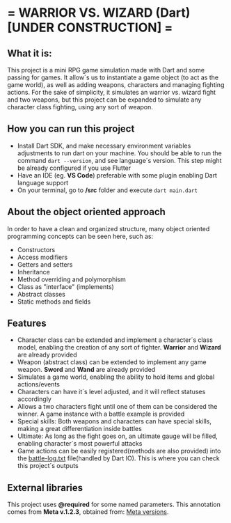  # = WARRIOR VS. WIZARD (Dart) [UNDER CONSTRUCTION] =

 ## What it is:

This project is a mini RPG game simulation made with Dart and some passing for games. It allow´s us to instantiate a game object (to act as the game world), as well as adding weapons, characters and managing fighting actions. For the sake of simplicity, it simulates an warrior vs. wizard fight and two weapons, but this project can be expanded to simulate any character class fighting, using any sort of weapon.

## How you can run this project

* Install Dart SDK, and make necessary environment variables adjustments to run dart on your machine. You should be able to run the command ```dart --version```, and see language´s version. This step might be already configured if you use Flutter
* Have an IDE (eg. __VS Code__) preferable with some plugin enabling Dart language support
* On your terminal, go to __/src__ folder and execute ```dart main.dart``` 
  
## About the object oriented approach

In order to have a clean and organized structure, many object oriented programming concepts can be seen here, such as:

* Constructors
* Access modifiers
* Getters and setters
* Inheritance
* Method overriding and polymorphism
* Class as "interface" (implements)
* Abstract classes
* Static methods and fields

## Features

* Character class can be extended and implement a character´s class model, enabling the creation of any sort of fighter. __Warrior__ and __Wizard__ are already provided
* Weapon (abstract class) can be extended to implement any game weapon. __Sword__ and __Wand__ are already provided
* Simulates a game world, enabling the ability to hold items and global actions/events
* Characters can have it´s level adjusted, and it will reflect statuses accordingly
* Allows a two characters fight until one of them can be considered the winner. A game instance with a battle example is provided
* Special skills: Both weapons and characters can have special skills, making a great differentiation inside battles
* Ultimate: As long as the fight goes on, an ultimate gauge will be filled, enabling character´s most powerful attacks
* Game actions can be easily registered(methods are also provided) into the [battle-log.txt](https://github.com/renatolinsdigital/warrior-vs-wizard-dart/blob/master/battle-log.txt) file(handled by Dart IO). This is where you can check this project´s outputs

## External libraries

This project uses __@required__ for some named parameters. This annotation comes from __Meta v.1.2.3__, obtained from: [Meta versions](https://pub.dev/packages/meta/versions).
